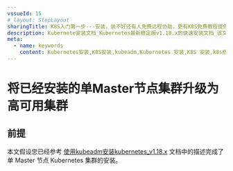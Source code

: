 ```yaml
---
vssueId: 15
# layout: StepLayout
sharingTitle: K8S入门第一步---安装，装不好还有人免费远程协助，更有K8S免费教程提供，你还在等什么？
description: Kubernete安装文档_Kubernetes最新稳定版v1.18.x的快速安装文档_该文档由众多网友验证并在线提出修改意见_持续不断地更新和完善_并且通过QQ群提供免费在线答疑的服务
meta:
  - name: keywords
    content: Kubernetes安装,K8S安装,kubeadm,Kubernetes 安装,K8S 安装,k8s搭建
---
```


# 将已经安装的单Master节点集群升级为高可用集群

<AdSenseTitle/>

## 前提

本文假设您已经参考 [使用kubeadm安装kubernetes_v1.18.x](./install-k8s.html) 文档中的描述完成了 单 Master 节点 Kubernetes 集群的安装。
